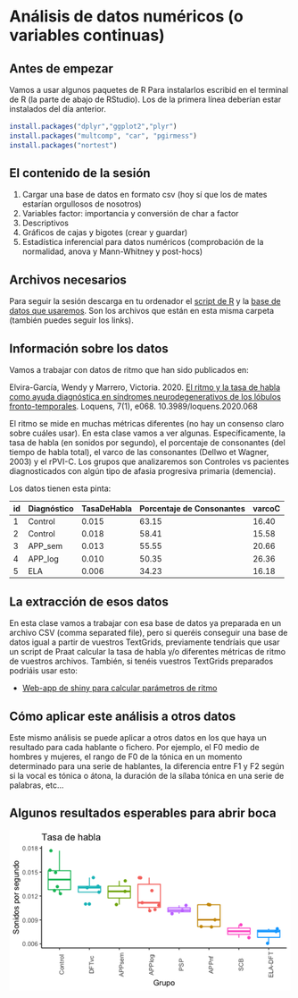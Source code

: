 # Análisis de datos numéricos (o variables continuas)

## Antes de empezar
Vamos a usar algunos paquetes de R
Para instalarlos escribid en el terminal de R (la parte de abajo de RStudio).
Los de la primera línea deberían estar instalados del día anterior.
```R
install.packages("dplyr","ggplot2","plyr")
install.packages("multcomp", "car", "pgirmess")
install.packages("nortest")

```
## El contenido de la sesión
1. Cargar una base de datos en formato csv (hoy sí que los de mates estarían orgullosos de nosotros)
2. Variables factor: importancia y conversión de char a factor
3. Descriptivos
4. Gráficos de cajas y bigotes (crear y guardar)
5. Estadística inferencial para datos numéricos (comprobación de la normalidad, anova y Mann-Whitney y post-hocs)

## Archivos necesarios
Para seguir la sesión descarga en tu ordenador el [script de R]() y la [base de datos que usaremos](). Son los archivos que están en esta misma carpeta (también puedes seguir los links).

## Información sobre los datos
Vamos a trabajar con datos de ritmo que han sido publicados en:

Elvira-García, Wendy y Marrero, Victoria. 2020. [El ritmo y la tasa de habla como ayuda diagnóstica en síndromes neurodegenerativos de los lóbulos fronto-temporales](http://www.doi.org/10.3989/loquens.2020.068). Loquens, 7(1), e068. 10.3989/loquens.2020.068

El ritmo se mide en muchas métricas diferentes (no hay un consenso claro sobre cuáles usar). En esta clase vamos a ver algunas. Específicamente, la tasa de habla (en sonidos por segundo), el porcentaje de consonantes (del tiempo de habla total), el varco de las consonantes (Dellwo et Wagner, 2003) y el rPVI-C. Los grupos que analizaremos son Controles vs pacientes diagnosticados con algún tipo de afasia progresiva primaria (demencia).


Los datos tienen esta pinta:

id | Diagnóstico | TasaDeHabla| Porcentaje de Consonantes | varcoC
------------ | ------------- | -------------| -------------| -------------
1 | Control | 0.015| 63.15|16.40
2 | Control | 0.018| 58.41|15.58
3 | APP_sem | 0.013| 55.55| 20.66
4 | APP_log | 0.010| 50.35|26.36
5 | ELA | 0.006| 34.23| 16.18

## La extracción de esos datos
En esta clase vamos a trabajar con esa base de datos ya preparada en un archivo CSV (comma separated file), pero si queréis conseguir una base de datos igual a partir de vuestros TextGrids, previamente tendríais que usar un script de Praat calcular la tasa de habla y/o diferentes métricas de ritmo de vuestros archivos. También, si tenéis vuestros TextGrids preparados podriáis usar esto: 
 * [Web-app de shiny para calcular parámetros de ritmo]( https://wendyelvira.shinyapps.io/ritmo/)

## Cómo aplicar este análisis a otros datos
Este mismo análisis se puede aplicar a otros datos en los que haya un resultado para cada hablante o fichero. Por ejemplo, el F0 medio de hombres y mujeres, el rango de F0 de la tónica en un momento determinado para una serie de hablantes, la diferencia entre F1 y F2 según si la vocal es tónica o átona, la duración de la sílaba tónica en una serie de palabras, etc...


## Algunos resultados esperables para abrir boca
![image](../figuras/speechRate.png)

